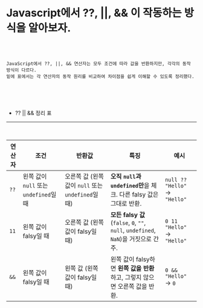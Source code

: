 # Javascript에서 ??, ||, && 이 작동하는 방식을 알아보자.

<br /><br />

```
JavaScript에서 ??, ||, && 연산자는 모두 조건에 따라 값을 반환하지만, 각각의 동작 방식이 다르다.
밑에 표에서는 각 연산자의 동작 원리를 비교하여 차이점을 쉽게 이해할 수 있도록 정리했다.
```

<br /><br /><br />

* ?? || && 정리 표
---

<br />

| 연산자 | 조건                  | 반환값                              | 특징                                                       | 예시                            |
|--------|-----------------------|-------------------------------------|------------------------------------------------------------|---------------------------------|
| `??`   | 왼쪽 값이 `null` 또는 `undefined`일 때 | 오른쪽 값 (왼쪽 값이 `null` 또는 `undefined`일 때) | **오직 `null`과 `undefined`만**을 체크. 다른 falsy 값은 그대로 반환. | `null ?? "Hello"` → `"Hello"`  |
| `11`   | 왼쪽 값이 falsy일 때  | 오른쪽 값 (왼쪽 값이 falsy일 때)     | **모든 falsy 값** (`false`, `0`, `""`, `null`, `undefined`, `NaN`)을 거짓으로 간주. | `0 11 "Hello"` → `"Hello"`     |
| `&&`   | 왼쪽 값이 falsy일 때  | 왼쪽 값 (왼쪽 값이 falsy일 때)       | 왼쪽 값이 falsy하면 **왼쪽 값을 반환**하고, 그렇지 않으면 오른쪽 값을 반환. | `0 && "Hello"` → `0`           |
